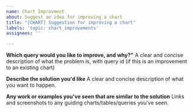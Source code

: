 ```yaml
---
name: Chart Improvment
about: Suggest an idea for improving a chart
title: "[CHART] Suggestion for improving a chart"
labels: 'topic: chart_improvements'
assignees: ''

---
```


**Which query would you like to improve, and why?"**
A clear and concise description of what the problem is, with query id (if this is an improvement to an existing chart)

**Describe the solution you'd like**
A clear and concise description of what you want to happen.

**Any work or examples you've seen that are similar to the solution**
Links and screenshots to any guiding charts/tables/queries you've seen.
